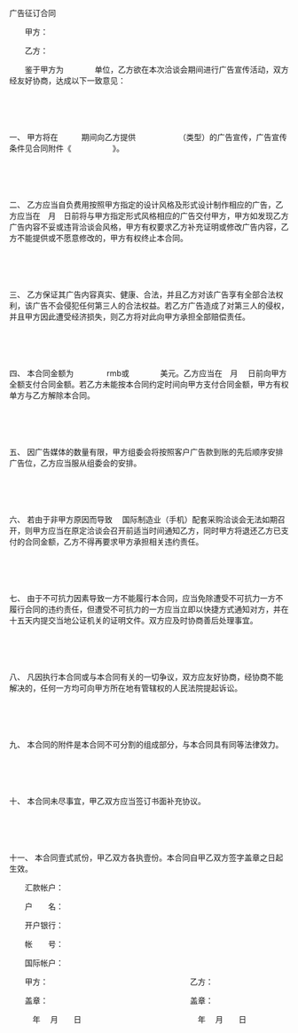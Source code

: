 



广告征订合同



 

　　甲方：

　　乙方：　　

　　鉴于甲方为　　　　单位，乙方欲在本次洽谈会期间进行广告宣传活动，双方经友好协商，达成以下一致意见：

　　

　　

一、
甲方将在　　　期间向乙方提供　　　　　　（类型）的广告宣传，广告宣传条件见合同附件《　　　　　 》。

　　

　　

二、
乙方应当自负费用按照甲方指定的设计风格及形式设计制作相应的广告，乙方应当在　月　日前将与甲方指定形式风格相应的广告交付甲方，甲方如发现乙方广告内容不妥或违背洽谈会风格，甲方有权要求乙方补充证明或修改广告内容，乙方不能提供或不愿意修改的，甲方有权终止本合同。

　　

　　

三、
 乙方保证其广告内容真实、健康、合法，并且乙方对该广告享有全部合法权利，该广告不会侵犯任何第三人的合法权益。若乙方广告造成了对第三人的侵权，并且甲方因此遭受经济损失，则乙方将对此向甲方承担全部赔偿责任。

　　

　　

四、
 本合同金额为　　　　 rmb或　　　　美元。乙方应当在　月　 日前向甲方全额支付合同金额。若乙方未能按本合同约定时间向甲方支付合同金额，甲方有权单方与乙方解除本合同。

　　

　　

五、
 因广告媒体的数量有限，甲方组委会将按照客户广告款到账的先后顺序安排广告位，乙方应当服从组委会的安排。

　　

　　

六、
 若由于非甲方原因而导致　 国际制造业（手机）配套采购洽谈会无法如期召开，则甲方应当在原定洽谈会召开前适当时间通知乙方，同时甲方将退还乙方已支付的合同金额，乙方不得再要求甲方承担相关违约责任。

　　

　　

七、
 由于不可抗力因素导致一方不能履行本合同，应当免除遭受不可抗力一方不履行合同的违约责任，但遭受不可抗力的一方应当立即以快捷方式通知对方，并在十五天内提交当地公证机关的证明文件。双方应及时协商善后处理事宜。

　　

　　

八、
 凡因执行本合同或与本合同有关的一切争议，双方应友好协商，经协商不能解决的，任何一方均可向甲方所在地有管辖权的人民法院提起诉讼。

　　

　　

九、
 本合同的附件是本合同不可分割的组成部分，与本合同具有同等法律效力。

　　

　　

十、
 本合同未尽事宜，甲乙双方应当签订书面补充协议。

　　

　　

十一、
 本合同壹式贰份，甲乙双方各执壹份。本合同自甲乙双方签字盖章之日起生效。　　

　　汇款帐户：

　　户　　名：

　　开户银行：

　　帐　　号：

　　国际帐户：　　

　　甲方：　　　　　　　　　　　　　　　　　　 乙方：　　

　　盖章：　　　　　　　　　　　　　　　　　　 盖章：　　　

　　　年　 月　　日　　　　　　　　　　　　　　　年　 月　　日